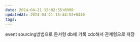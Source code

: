```yaml
---
date: 2024-04-21 15:02:55+0000
updatedAt: 2024-04-21 15:44:52+8440
tags: 
---
```

event sourcing방법으로 문서형 db에 기록
cdc해서 관계형으로 저장